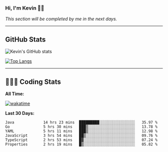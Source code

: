 ### Hi, I'm Kevin 👋🏻

_This section will be completed by me in the next days._


--- 
## GitHub Stats
![Kevin's GitHub stats](https://github-readme-stats.vercel.app/api?username=kevin-kraus&show_icons=true&theme=dark)

[![Top Langs](https://github-readme-stats.vercel.app/api/top-langs/?username=kevin-kraus&layout=compact&theme=dark)]()

---
## 🧑🏻‍💻 Coding Stats

**All Time:**

[![wakatime](https://wakatime.com/badge/user/2ee1869b-72a2-4c21-b5f7-e95432f5a1cf.svg?style=flat)](https://wakatime.com/@2ee1869b-72a2-4c21-b5f7-e95432f5a1cf)

**Last 30 Days:**

<!--START_SECTION:waka-->

```text
Java             14 hrs 23 mins  █████████░░░░░░░░░░░░░░░░   35.97 %
Go               5 hrs 30 mins   ███▒░░░░░░░░░░░░░░░░░░░░░   13.78 %
YAML             5 hrs 11 mins   ███▒░░░░░░░░░░░░░░░░░░░░░   12.98 %
JavaScript       3 hrs 54 mins   ██▒░░░░░░░░░░░░░░░░░░░░░░   09.76 %
TypeScript       2 hrs 53 mins   █▓░░░░░░░░░░░░░░░░░░░░░░░   07.24 %
Properties       2 hrs 19 mins   █▒░░░░░░░░░░░░░░░░░░░░░░░   05.82 %
```

<!--END_SECTION:waka-->
